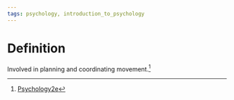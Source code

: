 ```yaml
---
tags: psychology, introduction_to_psychology
---
```


# Definition

Involved in planning and coordinating movement.[^1]

[^1]: [Psychology2e](zotero://open-pdf/library/items/SSTBV7L5?page=101)